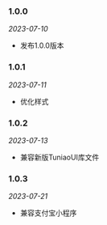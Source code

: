 ### 1.0.0

_2023-07-10_

- 发布1.0.0版本


### 1.0.1

_2023-07-11_

- 优化样式


### 1.0.2

_2023-07-13_

- 兼容新版TuniaoUI库文件


### 1.0.3

_2023-07-21_

- 兼容支付宝小程序
